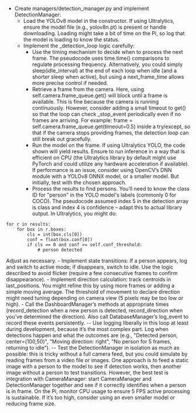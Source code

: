 - Create managers/detection_manager.py and implement DetectionManager:
    - Load the YOLOv8 model in the constructor. If using Ultralytics, ensure the model file (e.g., yolov8n.pt) is present or handle downloading. Loading might take a bit of time on the Pi, so log that the model is loading to know the status.
    - Implement the _detection_loop logic carefully:
        - Use the timing mechanism to decide when to process the next frame. The pseudocode uses time.time() comparisons to regulate processing frequency. Alternatively, you could simply sleep(idle_interval) at the end of each loop when idle (and a shorter sleep when active), but using a next_frame_time allows more precise control if needed.
        - Retrieve a frame from the camera. Here, using self.camera.frame_queue.get() will block until a frame is available. This is fine because the camera is running continuously. However, consider adding a small timeout to get() so that the loop can check _stop_event periodically even if no frames are arriving. For example: frame = self.camera.frame_queue.get(timeout=0.5) inside a try/except, so that if the camera stops providing frames, the detection loop can still break out gracefully.
        - Run the model on the frame. If using Ultralytics YOLO, the code shown will yield results. Ensure to run inference in a way that is efficient on CPU (the Ultralytics library by default might use PyTorch and could utilize any hardware acceleration if available). If performance is an issue, consider using OpenCV’s DNN module with a YOLOv8 ONNX model, or a smaller model. But initially, test with the chosen approach.
        - Process the results to find persons. You’ll need to know the class ID for "person" in the YOLO model's labels (commonly 0 for COCO). The pseudocode assumed index 5 in the detection array is class and index 4 is confidence – adapt this to actual library output. In Ultralytics, you might do:
```
for r in results:
    for box in r.boxes:
        cls = int(box.cls[0])
        conf = float(box.conf[0])
        if cls == 0 and conf >= self.conf_threshold:
            # person detected
```
Adjust as necessary.
        - Implement state transitions: If a person appears, log and switch to active mode; if disappears, switch to idle. Use the logic described to avoid flicker (require a few consecutive frames to confirm disappearance).
        - Implement direction calculation: track centroids in last_positions. You might refine this by using more frames or adding a simple moving average. The threshold of movement to declare direction might need tuning depending on camera view (5 pixels may be too low or high).
        - Call the DashboardManager’s methods at appropriate times (record_detection when a new person is detected, record_direction when you’ve determined the direction). Also call DatabaseManager’s log_event to record these events persistently.
        -- Use logging liberally in this loop at least during development, because it’s the most complex part. Log when detections happen and what the outcomes are (e.g., "Detected person, center=(100,50)", "Moving direction: right", "No person for 5 frames, returning to idle").
    -- Test the DetectionManager in isolation as much as possible: this is tricky without a full camera feed, but you could simulate by reading frames from a video file or images. One approach is to feed a static image with a person to the model to see if detection works, then another image without a person to test transitions. However, the best test is integration with CameraManager: start CameraManager and DetectionManager together and see if it correctly identifies when a person is in frame. On the Pi, monitor CPU usage to ensure 5 FPS active processing is sustainable. If it’s too high, consider using an even smaller model or reducing frame size.